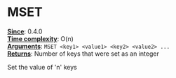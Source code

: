 # MSET
<ins>**Since**</ins>: 0.4.0  
<ins>**Time complexity**</ins>: O(n)  
<ins>**Arguments**</ins>: `MSET <key1> <value1> <key2> <value2> ...`  
<ins>**Returns**</ins>: Number of keys that were set as an integer  

Set the value of 'n' keys
